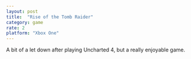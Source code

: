 ```yaml
---
layout: post
title:  "Rise of the Tomb Raider"
category: game
rate: 2
platform: "Xbox One"
---
```


A bit of a let down after playing Uncharted 4, but a really enjoyable game.


